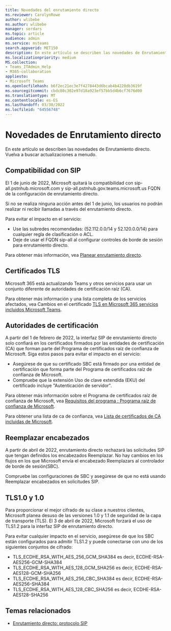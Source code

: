 ```yaml
---
title: Novedades del enrutamiento directo
ms.reviewer: CarolynRowe
author: wlibebe
ms.author: wlibebe
manager: serdars
ms.topic: article
audience: admin
ms.service: msteams
search.appverid: MET150
description: En este artículo se describen las novedades de Enrutamiento directo. Vuelva a buscar actualizaciones a menudo.
ms.localizationpriority: medium
MS.collection:
- Teams_ITAdmin_Help
- M365-collaboration
appliesto:
- Microsoft Teams
ms.openlocfilehash: b6f2ec21ec3e7f4278443d6bcab4b4220db3619f
ms.sourcegitcommit: cbdc80c302e97d18a923ef57bb5d4b6cf7676d00
ms.translationtype: MT
ms.contentlocale: es-ES
ms.lasthandoff: 03/30/2022
ms.locfileid: "64556748"
---
```

# <a name="whats-new-for-direct-routing"></a>Novedades de Enrutamiento directo

En este artículo se describen las novedades de Enrutamiento directo. Vuelva a buscar actualizaciones a menudo.

## <a name="sip-support"></a>Compatibilidad con SIP

El 1 de junio de 2022, Microsoft quitará la compatibilidad con sip-all.pstnhub.microsoft.com y sip-all.pstnhub.gov.teams.microsoft.us FQDN de la configuración de enrutamiento directo.

Si no se realiza ninguna acción antes del 1 de junio, los usuarios no podrán realizar ni recibir llamadas a través del enrutamiento directo.

Para evitar el impacto en el servicio:

- Use las subredes recomendadas: (52.112.0.0/14 y 52.120.0.0/14) para cualquier regla de clasificación o ACL.
- Deje de usar el FQDN sip-all al configurar controles de borde de sesión para enrutamiento directo.

Para obtener más información, vea [Planear enrutamiento directo](direct-routing-plan.md).

## <a name="tls-certificates"></a>Certificados TLS

Microsoft 365 está actualizando Teams y otros servicios para usar un conjunto diferente de autoridades de certificación raíz (CA).

Para obtener más información y una lista completa de los servicios afectados, vea Cambios en el certificado [TLS en Microsoft 365 servicios incluidos Microsoft Teams](https://techcommunity.microsoft.com/t5/microsoft-teams-blog/tls-certificate-changes-to-microsoft-365-services-including/ba-p/3249676).

## <a name="certificate-authorities"></a>Autoridades de certificación

A partir del 1 de febrero de 2022, la interfaz SIP de enrutamiento directo solo confiará en los certificados firmados por las entidades de certificación (CA) que forman parte del Programa de certificados raíz de confianza de Microsoft. Siga estos pasos para evitar el impacto en el servicio:

- Asegúrese de que su certificado SBC está firmado por una entidad de certificación que forma parte del Programa de certificados raíz de confianza de Microsoft.
- Compruebe que la extensión Uso de clave extendida (EKU) del certificado incluye "Autenticación de servidor".

Para obtener más información sobre el Programa de certificados raíz de confianza de Microsoft, vea [Requisitos del programa : Programa raíz de confianza de Microsoft](/security/trusted-root/program-requirements).

Para obtener una lista de ca de confianza, vea [Lista de certificados de CA incluidas de Microsoft](https://ccadb-public.secure.force.com/microsoft/IncludedCACertificateReportForMSFT).

## <a name="replace-headers"></a>Reemplazar encabezados

A partir de abril de 2022, enrutamiento directo rechazará las solicitudes SIP que tengan definidos los encabezados Reemplazar. No hay cambios en los flujos en los que Microsoft envía el encabezado Reemplazars al controlador de borde de sesión(SBC).

Compruebe las configuraciones de SBC y asegúrese de que no está usando Reemplazar encabezados en solicitudes SIP.

## <a name="tls10-and-10"></a>TLS1.0 y 1.0

Para proporcionar el mejor cifrado de su clase a nuestros clientes, Microsoft planea desuso de las versiones 1.0 y 1.1 de seguridad de la capa de transporte (TLS). El 3 de abril de 2022, Microsoft forzará el uso de TLS1.2 para la interfaz SIP de enrutamiento directo.

Para evitar cualquier impacto en el servicio, asegúrese de que los SBC están configurados para admitir TLS1.2 y puede conectarse con uno de los siguientes conjuntos de cifrado:

- TLS_ECDHE_RSA_WITH_AES_256_GCM_SHA384 es decir, ECDHE-RSA-AES256-GCM-SHA384
- TLS_ECDHE_RSA_WITH_AES_128_GCM_SHA256 es decir, ECDHE-RSA-AES128-GCM-SHA256
- TLS_ECDHE_RSA_WITH_AES_256_CBC_SHA384 es decir, ECDHE-RSA-AES256-SHA384
- TLS_ECDHE_RSA_WITH_AES_128_CBC_SHA256 es decir, ECDHE-RSA-AES128-SHA256

## <a name="related-topics"></a>Temas relacionados

- [Enrutamiento directo: protocolo SIP](direct-routing-protocols-sip.md)
